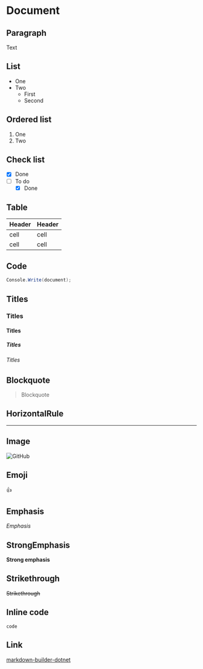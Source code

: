 # Document

## Paragraph

Text

## List

- One
- Two
  - First
  - Second

## Ordered list

1. One
2. Two

## Check list

- [x] Done
- [ ] To do
  - [x] Done

## Table

| Header | Header |
| --- | --- |
| cell | cell |
| cell | cell |

## Code

```csharp
Console.Write(document);
```

## Titles

### Titles

#### Titles

##### Titles

###### Titles

## Blockquote

> Blockquote

## HorizontalRule

---

## Image

![GitHub](https://github.githubassets.com/apple-touch-icon-180x180.png)

## Emoji

:thumbsup:

## Emphasis

*Emphasis*

## StrongEmphasis

**Strong emphasis**

## Strikethrough

~~Strikethrough~~

## Inline code

`code`

## Link

[markdown-builder-dotnet](https://github.com/charlesdevandiere/markdown-builder-dotnet)
